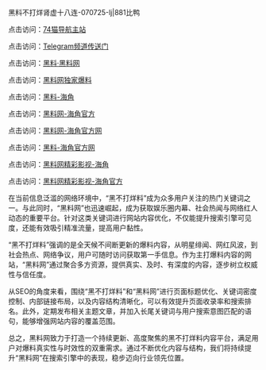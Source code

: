 黑料不打烊肾虚十八连-070725-lj|881比鸭

点击访问：<a href="https://74mao.com/">74猫导航主站</a>

点击访问：<a href="https://74mao.com/">Telegram频道传送门</a>

点击访问：<a href="https://heiliaolvzlu3.pages.dev">黑料·黑料网</a>

点击访问：<a href="https://heiliaoyvnrda.pages.dev">黑料网独家爆料</a>

点击访问：<a href="https://jha.pages.dev/">黑料-海角</a>

点击访问：<a href="https://gbs-3wd.pages.dev/">黑料网-海角官方</a>

点击访问：<a href="https://jha.pages.dev/">黑料网-海角官方网</a>

点击访问：<a href="https://qfwfg.pages.dev/">黑料-海角官方网</a>

点击访问：<a href="https://haef.pages.dev/">黑料网精彩影视-海角</a>

点击访问：<a href="https://jha.pages.dev/">黑料网精彩影视-海角官方</a>

在当前信息泛滥的网络环境中，“黑不打烊料”成为众多用户关注的热门关键词之一。与此同时，“黑料网”也迅速崛起，成为获取娱乐圈内幕、社会热闻与网络红人动态的重要平台。针对这类关键词进行网站内容优化，不仅能提升搜索引擎可见度，还能有效吸引精准流量，提高用户黏性。

“黑不打烊料”强调的是全天候不间断更新的爆料内容，从明星绯闻、网红风波，到社会热点、网络争议，用户可随时访问获取第一手信息。作为主打爆料内容的网站，“黑料网”通过聚合多方资源，提供真实、及时、有深度的内容，逐步树立权威性与信任度。

从SEO的角度来看，围绕“黑不打烊料”和“黑料网”进行页面标题优化、关键词密度控制、内部链接布局，以及内容结构清晰化，可以有效提升页面收录率和搜索排名。此外，定期发布相关主题文章，并加入长尾关键词与用户搜索意图匹配的语句，能够增强网站内容的覆盖范围。

总之，黑料网致力于打造一个持续更新、高度聚焦的黑不打烊料内容平台，满足用户对爆料真实性与时效性的双重需求。通过不断优化内容与结构，我们将持续提升“黑料网”在搜索引擎中的表现，稳步迈向行业领先位置。
